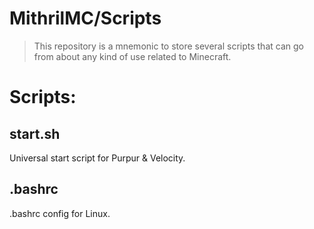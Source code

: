 # MithrilMC/Scripts

> This repository is a mnemonic to store several scripts that can go from about any kind of use related to Minecraft.

# Scripts:

## start.sh
Universal start script for Purpur & Velocity.

## .bashrc
.bashrc config for Linux.
